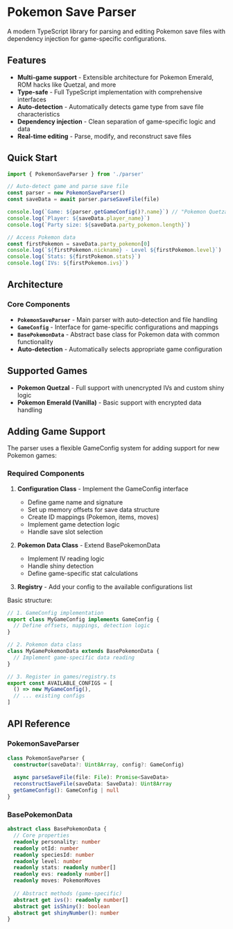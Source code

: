 # Pokemon Save Parser

A modern TypeScript library for parsing and editing Pokemon save files with dependency injection for game-specific configurations.

## Features

- **Multi-game support** - Extensible architecture for Pokemon Emerald, ROM hacks like Quetzal, and more
- **Type-safe** - Full TypeScript implementation with comprehensive interfaces
- **Auto-detection** - Automatically detects game type from save file characteristics
- **Dependency injection** - Clean separation of game-specific logic and data
- **Real-time editing** - Parse, modify, and reconstruct save files

## Quick Start

```typescript
import { PokemonSaveParser } from './parser'

// Auto-detect game and parse save file
const parser = new PokemonSaveParser()
const saveData = await parser.parseSaveFile(file)

console.log(`Game: ${parser.getGameConfig()?.name}`) // "Pokemon Quetzal"
console.log(`Player: ${saveData.player_name}`)
console.log(`Party size: ${saveData.party_pokemon.length}`)

// Access Pokemon data
const firstPokemon = saveData.party_pokemon[0]
console.log(`${firstPokemon.nickname} - Level ${firstPokemon.level}`)
console.log(`Stats: ${firstPokemon.stats}`)
console.log(`IVs: ${firstPokemon.ivs}`)
```

## Architecture

### Core Components

- **`PokemonSaveParser`** - Main parser with auto-detection and file handling
- **`GameConfig`** - Interface for game-specific configurations and mappings
- **`BasePokemonData`** - Abstract base class for Pokemon data with common functionality
- **Auto-detection** - Automatically selects appropriate game configuration

## Supported Games

- **Pokemon Quetzal** - Full support with unencrypted IVs and custom shiny logic
- **Pokemon Emerald (Vanilla)** - Basic support with encrypted data handling

## Adding Game Support

The parser uses a flexible GameConfig system for adding support for new Pokemon games:

### Required Components

1. **Configuration Class** - Implement the GameConfig interface
   - Define game name and signature
   - Set up memory offsets for save data structure
   - Create ID mappings (Pokemon, items, moves)
   - Implement game detection logic
   - Handle save slot selection

2. **Pokemon Data Class** - Extend BasePokemonData
   - Implement IV reading logic
   - Handle shiny detection
   - Define game-specific stat calculations

3. **Registry** - Add your config to the available configurations list

Basic structure:
```typescript
// 1. GameConfig implementation
export class MyGameConfig implements GameConfig {
  // Define offsets, mappings, detection logic
}

// 2. Pokemon data class  
class MyGamePokemonData extends BasePokemonData {
  // Implement game-specific data reading
}

// 3. Register in games/registry.ts
export const AVAILABLE_CONFIGS = [
  () => new MyGameConfig(),
  // ... existing configs
]
```

## API Reference

### PokemonSaveParser

```typescript
class PokemonSaveParser {
  constructor(saveData?: Uint8Array, config?: GameConfig)
  
  async parseSaveFile(file: File): Promise<SaveData>
  reconstructSaveFile(saveData: SaveData): Uint8Array
  getGameConfig(): GameConfig | null
}
```

### BasePokemonData

```typescript
abstract class BasePokemonData {
  // Core properties
  readonly personality: number
  readonly otId: number
  readonly speciesId: number
  readonly level: number
  readonly stats: readonly number[]
  readonly evs: readonly number[]
  readonly moves: PokemonMoves
  
  // Abstract methods (game-specific)
  abstract get ivs(): readonly number[]
  abstract get isShiny(): boolean
  abstract get shinyNumber(): number
}
```